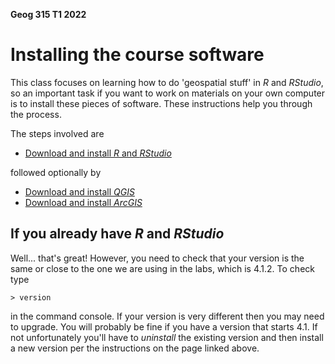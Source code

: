 **Geog 315 T1 2022**

# Installing the course software
This class focuses on learning how to do 'geospatial stuff' in _R_ and _RStudio_, so an important task if you want to work on materials on your own computer is to install these pieces of software. These instructions help you through the process.

The steps involved are

+ [Download and install _R_ and _RStudio_](software-01-installing-R-and-RStudio.md)

followed optionally by

+ [Download and install _QGIS_](software-02-installing-qgis.md)
+ [Download and install _ArcGIS_](software-03-installing-ArcGIS.md)

## If you already have _R_ and _RStudio_
Well... that's great! However, you need to check that your version is the same or close to the one we are using in the labs, which is 4.1.2. To check type

    > version

in the command console. If your version is very different then you may need to upgrade. You will probably be fine if you have a version that starts 4.1. If not unfortunately you'll have to _uninstall_ the existing version and then install a new version per the instructions on the page linked above.
